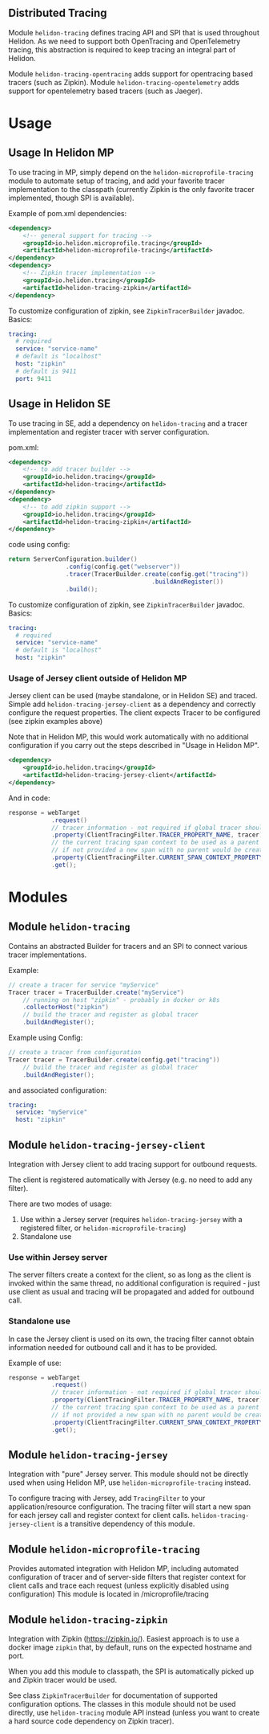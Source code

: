 Distributed Tracing
---

Module `helidon-tracing` defines tracing API and SPI that is used throughout Helidon.
As we need to support both OpenTracing and OpenTelemetry tracing, this abstraction is required to keep tracing an integral part 
of Helidon.

Module `helidon-tracing-opentracing` adds support for opentracing based tracers (such as Zipkin).
Module `helidon-tracing-opentelemetry` adds support for opentelemetry based tracers (such as Jaeger).

# Usage
## Usage In Helidon MP
To use tracing in MP, simply depend on the `helidon-microprofile-tracing` module to automate
setup of tracing, and add your favorite tracer implementation to the classpath (currently Zipkin is the only
favorite tracer implemented, though SPI is available).

Example of pom.xml dependencies:
```xml
<dependency>
    <!-- general support for tracing -->
    <groupId>io.helidon.microprofile.tracing</groupId>
    <artifactId>helidon-microprofile-tracing</artifactId>
</dependency>
<dependency>
    <!-- Zipkin tracer implementation -->
    <groupId>io.helidon.tracing</groupId>
    <artifactId>helidon-tracing-zipkin</artifactId>
</dependency>
```

To customize configuration of zipkin, see `ZipkinTracerBuilder` javadoc. Basics:
```yaml
tracing:
  # required
  service: "service-name"
  # default is "localhost"
  host: "zipkin"
  # default is 9411
  port: 9411
```

## Usage in Helidon SE
To use tracing in SE, add a dependency on `helidon-tracing` and a tracer
implementation and register tracer with server configuration.

pom.xml:
```xml
<dependency>
    <!-- to add tracer builder -->
    <groupId>io.helidon.tracing</groupId>
    <artifactId>helidon-tracing</artifactId>
</dependency>
<dependency>
    <!-- to add zipkin support -->
    <groupId>io.helidon.tracing</groupId>
    <artifactId>helidon-tracing-zipkin</artifactId>
</dependency>
```

code using config:
```java
return ServerConfiguration.builder()
                .config(config.get("webserver"))
                .tracer(TracerBuilder.create(config.get("tracing"))
                                        .buildAndRegister())
                .build();
```

To customize configuration of zipkin, see `ZipkinTracerBuilder` javadoc. Basics:
```yaml
tracing:
  # required
  service: "service-name"
  # default is "localhost"
  host: "zipkin"
```

### Usage of Jersey client outside of Helidon MP
Jersey client can be used (maybe standalone, or in Helidon SE) and traced.
Simple add `helidon-tracing-jersey-client` as a dependency and correctly configure
the request properties. The client expects Tracer to be configured (see zipkin examples above)
 
Note that in Helidon MP, this would work automatically with no additional configuration if you 
carry out the steps described in "Usage in Helidon MP".

```xml
<dependency>
    <groupId>io.helidon.tracing</groupId>
    <artifactId>helidon-tracing-jersey-client</artifactId>
</dependency>
```

And in code:
```java
response = webTarget
            .request()
            // tracer information - not required if global tracer should be used
            .property(ClientTracingFilter.TRACER_PROPERTY_NAME, tracer)
            // the current tracing span context to be used as a parent for outbound request
            // if not provided a new span with no parent would be created
            .property(ClientTracingFilter.CURRENT_SPAN_CONTEXT_PROPERTY_NAME, spanContext)
            .get();
```

# Modules

## Module `helidon-tracing`
Contains an abstracted Builder for tracers and an SPI
to connect various tracer implementations.

Example:
```java
// create a tracer for service "myService"
Tracer tracer = TracerBuilder.create("myService")
    // running on host "zipkin" - probably in docker or k8s
    .collectorHost("zipkin")
    // build the tracer and register as global tracer
    .buildAndRegister();
```

Example using Config:
```java
// create a tracer from configuration
Tracer tracer = TracerBuilder.create(config.get("tracing"))    
    // build the tracer and register as global tracer
    .buildAndRegister();
```

and associated configuration:
```yaml
tracing:
  service: "myService"
  host: "zipkin"
```

## Module `helidon-tracing-jersey-client`
Integration with Jersey client to add tracing support
 for outbound requests.
 
The client is registered automatically with Jersey (e.g. no need to add any filter).

There are two modes of usage:
1. Use within a Jersey server (requires `helidon-tracing-jersey` with a registered filter, or `helidon-microprofile-tracing`)
2. Standalone use

### Use within Jersey server
The server filters create a context for the client, so as long as the client is invoked
within the same thread, no additional configuration is required - just use 
client as usual and tracing will be propagated and added for outbound call.

### Standalone use
In case the Jersey client is used on its own, the tracing filter cannot obtain 
information needed for outbound call and it has to be provided.

Example of use:
```java
response = webTarget
            .request()
            // tracer information - not required if global tracer should be used
            .property(ClientTracingFilter.TRACER_PROPERTY_NAME, tracer)
            // the current tracing span context to be used as a parent for outbound request
            // if not provided a new span with no parent would be created
            .property(ClientTracingFilter.CURRENT_SPAN_CONTEXT_PROPERTY_NAME, spanContext)
            .get();
``` 

## Module `helidon-tracing-jersey`
Integration with "pure" Jersey server. This module should not be directly used when using
Helidon MP, use `helidon-microprofile-tracing` instead.

To configure tracing with Jersey, add `TracingFilter` to your application/resource configuration.
The tracing filter will start a new span for each jersey call and register context for client calls.
`helidon-tracing-jersey-client` is a transitive dependency of this module.

## Module `helidon-microprofile-tracing`
Provides automated integration with Helidon MP, including automated configuration of
tracer and of server-side filters that register context for client calls and trace each 
request (unless explicitly disabled using configuration)
This module is located in /microprofile/tracing

## Module `helidon-tracing-zipkin`
Integration with Zipkin (https://zipkin.io/). Easiest approach is to use a docker image
`zipkin` that, by default, runs on the expected hostname and port.

When you add this module to classpath, the SPI is automatically picked up and Zipkin tracer 
would be used.

See class `ZipkinTracerBuilder` for documentation of supported configuration options. The classes
in this module should not be used directly, use `helidon-tracing` module API instead (unless
you want to create a hard source code dependency on Zipkin tracer).
